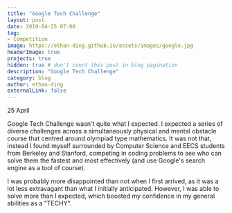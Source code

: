 ```yaml
---
title: "Google Tech Challenge"
layout: post
date: 2019-04-25 07:00
tag:
- Competition
image: https://ethan-ding.github.io/assets/images/google.jpg
headerImage: true
projects: true
hidden: true # don't count this post in blog pagination
description: "Google Tech Challenge"
category: blog
author: ethan-ding
externalLink: false
---
```


25 April

Google Tech Challenge wasn't quite what I expected. I expected a series of diverse challenges across a simultaneously physical and mental obstacle course that centred around olympiad type mathematics. It was not that, instead I found myself surrounded by Computer Science and EECS students from Berkeley and Stanford, competing in coding problems to see who can solve them the fastest and most effectively (and use Google's search engine as a tool of course).

I was probably more disappointed than not when I first arrived, as it was a lot less extravagant than what I initially anticipated. However, I was able to solve more than I expected, which boosted my confidence in my general abilities as a "TECHY".
